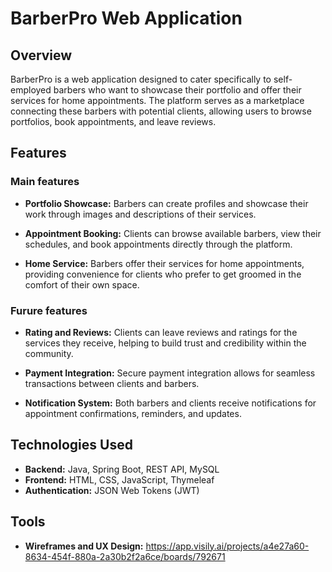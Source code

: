# BarberPro Web Application

## Overview
BarberPro is a web application designed to cater specifically to self-employed barbers who want to showcase their portfolio and offer their services for home appointments. The platform serves as a marketplace connecting these barbers with potential clients, allowing users to browse portfolios, book appointments, and leave reviews.

## Features

### Main features
* **Portfolio Showcase:** Barbers can create profiles and showcase their work through images and descriptions of their services.

* **Appointment Booking:** Clients can browse available barbers, view their schedules, and book appointments directly through the platform.

* **Home Service:** Barbers offer their services for home appointments, providing convenience for clients who prefer to get groomed in the comfort of their own space.

### Furure features

* **Rating and Reviews:** Clients can leave reviews and ratings for the services they receive, helping to build trust and credibility within the community.

* **Payment Integration:** Secure payment integration allows for seamless transactions between clients and barbers.

* **Notification System:** Both barbers and clients receive notifications for appointment confirmations, reminders, and updates.


## Technologies Used
* **Backend:** Java, Spring Boot, REST API, MySQL
* **Frontend:** HTML, CSS, JavaScript, Thymeleaf
* **Authentication:** JSON Web Tokens (JWT)

## Tools
* **Wireframes and UX Design:** https://app.visily.ai/projects/a4e27a60-8634-454f-880a-2a30b2f2a6ce/boards/792671

